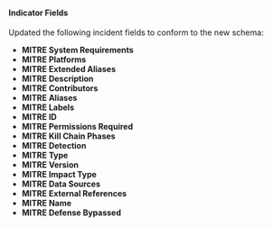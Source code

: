 
#### Indicator Fields
Updated the following incident fields to conform to the new schema:
- **MITRE System Requirements**
- **MITRE Platforms**
- **MITRE Extended Aliases**
- **MITRE Description**
- **MITRE Contributors**
- **MITRE Aliases**
- **MITRE Labels**
- **MITRE ID**
- **MITRE Permissions Required**
- **MITRE Kill Chain Phases**
- **MITRE Detection**
- **MITRE Type**
- **MITRE Version**
- **MITRE Impact Type**
- **MITRE Data Sources**
- **MITRE External References**
- **MITRE Name**
- **MITRE Defense Bypassed**
